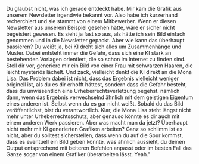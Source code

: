 Du glaubst nicht, was ich gerade entdeckt habe. Mir kam die Grafik aus unserem Newsletter irgendwie bekannt vor. Also habe ich kurzerhand recherchiert und sie stammt von einem Mitbewerber. Wenn er diesen Newsletter aus unserem Beispiel gesehen hätte, wäre er sicher nicht begeistert gewesen. Es sieht ja fast so aus, als hätte ich sein Bild einfach genommen und in die Newsletter gepackt. Aber wie kann das überhaupt passieren? Du weißt ja, bei KI dreht sich alles um Zusammenhänge und Muster. Dabei entsteht immer die Gefahr, dass sich eine KI stark an bestehenden Vorlagen orientiert, die so schon im Internet zu finden sind. Stell dir vor, generiere mir ein Bild von einer Frau mit schwarzen Haaren, die leicht mysteriös lächelt. Und zack, vielleicht denkt die KI direkt an die Mona Lisa. Das Problem dabei ist nicht, dass das Ergebnis vielleicht weniger originell ist, als du es dir erhofft hättest, sondern dass die Gefahr besteht, dass du unwissentlich eine Urheberrechtsverletzung begehst. nämlich dann, wenn das Ergebnis verwechselnd ähnlich mit dem geistigen Eigentum eines anderen ist. Selbst wenn du es gar nicht weißt. Sobald du das Bild veröffentlichst, bist du verantwortlich. Klar, die Mona Lisa steht längst nicht mehr unter Urheberrechtsschutz, aber genauso könnte es dir auch mit einem anderen Werk passieren. Aber was macht man da jetzt? Überhaupt nicht mehr mit KI generierten Grafiken arbeiten? Ganz so schlimm ist es nicht, aber du solltest sicherstellen, dass wenn du auf die Spur kommst, dass es eventuell ein Bild geben könnte, was ähnlich aussieht, du deinen Output entsprechend mit beiteren Befehlen anpasst oder im besten Fall das Ganze sogar von einem Grafiker überarbeiten lässt. Yeah."
